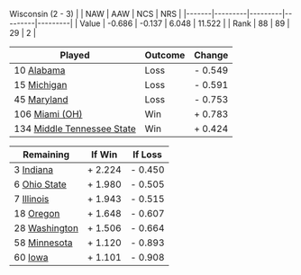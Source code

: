Wisconsin (2 - 3)
|       |   NAW   |   AAW   |   NCS   |   NRS   |
|-------|---------|---------|---------|---------|
| Value |  -0.686 |  -0.137 |   6.048 |  11.522 |
| Rank  |      88 |      89 |      29 |       2 |

| Played                    | Outcome    |  Change  |
|---------------------------|------------|----------|
|  10 [Alabama               ](Alabama)| Loss       | -  0.549 |
|  15 [Michigan              ](Michigan)| Loss       | -  0.591 |
|  45 [Maryland              ](Maryland)| Loss       | -  0.753 |
| 106 [Miami (OH)            ](MiamiOH)| Win        | +  0.783 |
| 134 [Middle Tennessee State](MiddleTennesseeState)| Win        | +  0.424 |

| Remaining                 |  If Win  |  If Loss |
|---------------------------|----------|----------|
|   3 [Indiana               ](Indiana)| +  2.224 | -  0.450 |
|   6 [Ohio State            ](OhioState)| +  1.980 | -  0.505 |
|   7 [Illinois              ](Illinois)| +  1.943 | -  0.515 |
|  18 [Oregon                ](Oregon)| +  1.648 | -  0.607 |
|  28 [Washington            ](Washington)| +  1.506 | -  0.664 |
|  58 [Minnesota             ](Minnesota)| +  1.120 | -  0.893 |
|  60 [Iowa                  ](Iowa)| +  1.101 | -  0.908 |

